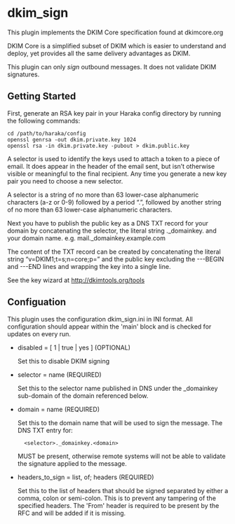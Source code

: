 dkim_sign
=========

This plugin implements the DKIM Core specification found at dkimcore.org

DKIM Core is a simplified subset of DKIM which is easier to understand
and deploy, yet provides all the same delivery advantages as DKIM.

This plugin can only *sign* outbound messages.  It does not validate
DKIM signatures.

Getting Started
---------------

First, generate an RSA key pair in your Haraka config directory by 
running the following commands:

    cd /path/to/haraka/config
    openssl genrsa -out dkim.private.key 1024
    openssl rsa -in dkim.private.key -pubout > dkim.public.key

A selector is used to identify the keys used to attach a token to a 
piece of email. It does appear in the header of the email sent, but 
isn’t otherwise visible or meaningful to the final recipient. Any time 
you generate a new key pair you need to choose a new selector.

A selector is a string of no more than 63 lower-case alphanumeric 
characters (a-z or 0-9) followed by a period “.”, followed by another 
string of no more than 63 lower-case alphanumeric characters.

Next you have to publish the public key as a DNS TXT record for your
domain by concatenating the selector, the literal string ._domainkey.
and your domain name.  e.g. mail._domainkey.example.com

The content of the TXT record can be created by concatenating the 
literal string “v=DKIM1;t=s;n=core;p=” and the public key excluding
the ---BEGIN and ---END lines and wrapping the key into a single line.

See the key wizard at http://dkimtools.org/tools

Configuation
------------

This plugin uses the configuration dkim_sign.ini in INI format.
All configuration should appear within the 'main' block and is
checked for updates on every run.

- disabled = [ 1 | true | yes ]             (OPTIONAL)
    
    Set this to disable DKIM signing

- selector = name                           (REQUIRED)

    Set this to the selector name published in DNS under the
    _domainkey sub-domain of the domain referenced below.

- domain = name                             (REQUIRED)

    Set this to the domain name that will be used to sign the
    message.  The DNS TXT entry for:
        
        <selector>._domainkey.<domain>

    MUST be present, otherwise remote systems will not be able
    to validate the signature applied to the message.

- headers_to_sign = list, of; headers      (REQUIRED)

    Set this to the list of headers that should be signed
    separated by either a comma, colon or semi-colon.
    This is to prevent any tampering of the specified headers.
    The 'From' header is required to be present by the RFC and
    will be added if it is missing.
